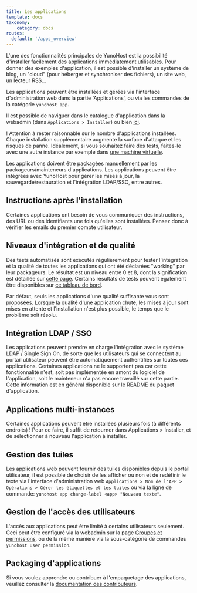 ```yaml
---
title: Les applications
template: docs
taxonomy:
    category: docs
routes:
  default: '/apps_overview'
---
```


L'une des fonctionnalités principales de YunoHost est la possibilité d'installer facilement des applications immédiatement utilisables. Pour donner des exemples d'application, il est possible d'installer un système de blog, un "cloud" (pour héberger et synchroniser des fichiers), un site web, un lecteur RSS...

Les applications peuvent être installées et gérées via l'interface d'administration web dans la partie 'Applications', ou via les commandes de la catégorie `yunohost app`.

Il est possible de naviguer dans le catalogue d'application dans la webadmin (dans `Applications > Installer`) ou bien [ici](/apps).

! Attention à rester raisonnable sur le nombre d'applications installées. Chaque installation supplémentaire augmente la surface d'attaque et les risques de panne. Idéalement, si vous souhaitez faire des tests, faites-le avec une autre instance par exemple dans [une machine virtuelle](/install/hardware:virtualbox).

Les applications doivent être packagées manuellement par les packageurs/mainteneurs d'applications. Les applications peuvent être intégrées avec YunoHost pour gérer les mises à jour, la sauvegarde/restauration et l'intégration LDAP/SSO, entre autres.

## Instructions après l'installation

Certaines applications ont besoin de vous communiquer des instructions, des URL ou des identifiants une fois qu'elles sont installées. Pensez donc à vérifier les emails du premier compte utilisateur.

## Niveaux d'intégration et de qualité

Des tests automatisés sont exécutés régulièrement pour tester l'intégration et la qualité de toutes les applications qui ont été déclarées "working" par leur packageurs. Le résultat est un niveau entre 0 et 8, dont la signification est détaillée sur [cette page](/packaging_apps_levels). Certains résultats de tests peuvent également être disponibles sur [ce tableau de bord](https://dash.yunohost.org/appci/branch/stable).

Par défaut, seuls les applications d'une qualité suffisante vous sont proposées. Lorsque la qualité d'une application chute, les mises à jour sont mises en attente et l'installation n'est plus possible, le temps que le problème soit résolu.

## Intégration LDAP / SSO

Les applications peuvent prendre en charge l'intégration avec le système LDAP / Single Sign On, de sorte que les utilisateurs qui se connectent au portail utilisateur peuvent être automatiquement authentifiés sur toutes ces applications. Certaines applications ne le supportent pas car cette fonctionnalité n'est, soit pas implémentée en amont du logiciel de l'application, soit le mainteneur n'a pas encore travaillé sur cette partie. Cette information est en général disponible sur le README du paquet d'application.

## Applications multi-instances

Certaines applications peuvent être installées plusieurs fois (à différents endroits) ! Pour ce faire, il suffit de retourner dans Applications > Installer, et de sélectionner à nouveau l'application à installer.

## Gestion des tuiles

Les applications web peuvent fournir des tuiles disponibles depuis le portail utilisateur, il est possible de choisir de les afficher ou non et de redéfinir le texte via l'interface d'administration web `Applications > Nom de l'APP > Opérations > Gérer les étiquettes et les tuiles` ou via la ligne de commande: `yunohost app change-label <app> "Nouveau texte"`.

## Gestion de l'accès des utilisateurs

L'accès aux applications peut être limité à certains utilisateurs seulement. Ceci peut être configuré via la webadmin sur la page [Groupes et permissions](/groups_and_permissions), ou de la même manière via la sous-catégorie de commandes `yunohost user permission`.

## Packaging d'applications

Si vous voulez apprendre ou contribuer à l'empaquetage des applications, veuillez consulter la [documentation des contributeurs](/contributordoc).
